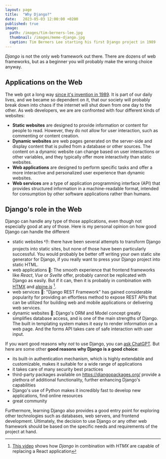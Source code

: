 ```yaml
---
layout: page
title:  "Why Django?"
date:   2023-05-03 12:00:00 +0200
published: true
image: 
  path: /images/tim-berners-lee.jpg
  thumbnail: /images/meme-django.jpg
  caption: Tim Berners Lee starting his first Django project in 1989
---
```


*Django* is not the only web framework out there. 
There are dozens of web frameworks, but as a beginner you will probably make the wrong choice anyway.

## Applications on the Web

The web got a long way [since it's invention in 1989](https://home.cern/science/computing/birth-web/short-history-web).
It is part of our daily lives, and we became so dependent on it, that our society will probably break down into chaos if the internet will shut down from one day to the other.
As web developers, we are are confronted with four different kinds of websites:
* **Static websites** are designed to provide information or content for people to read. However, they do not allow for user interaction, such as commenting or content creation.
* **Dynamic websites** are web pages generated on the server-side and display content that is pulled from a database or other sources. The content on a dynamic website can change based on user interactions or other variables, and they typically offer more interactivity than static websites.
* **Web applications** are designed to perform specific tasks and offer a more interactive and personalized user experience than dynamic websites.
* **Web services** are a type of application programming interface (API) that provides structured information in a machine-readable format, intended for consumption by other software applications rather than humans.

## Django's role in the Web

Django can handle any type of those applications, even though not especially good at any of those. 
Here is my personal opinion on how good Django can handle the different
* static websites 👎️: there have been several attempts to transform Django projects into static sites, but none of those have been particularly successful.
  You would probably be better off writing your own static site generator for Django, if you really want to press your Django project into static HTML.
* web applications 🤔: The smooth experience that frontend frameworks like *React*, *Vue* or *Svelte* offer, probably cannot be replicated with Django as easily. 
  But if it can, then it is probably in combination with [HTMX](https://htmx.org/) and [alpine.js](https://alpinejs.dev/) [^django-con-sass].
* web services 🙂: "Django REST Framework" has gained considerable popularity for providing an effortless method to expose REST APIs that can be utilized for building web and mobile applications or delivering web services.
* dynamic websites 🤩: Django's ORM and Model concept greatly simplifies database access, and is one of the main strengths of Django. 
  The built in templating system makes it easy to render information on a web page. And the forms API takes care of safe interaction with user input.

If you want good reasons why *not* to use Django, you can [ask ChatGPT](https://chat.openai.com/share/0ad187e8-b683-4fe4-bbc3-f57ab75b9894).
But here are some other **good reasons why Django is a good choice**:

* its built-in authentication mechanism, which is highly extendable and customizable, makes it suitable for a wide range of applications
* it takes care of many security best practices
* third-party packages available on https://djangopackages.org/ provide a plethora of additional functionality, further enhancing Django's capabilities
* Django's use of Python makes it incredibly fast to develop new applications, find online resources
* great community

Furthermore, learning Django also provides a good entry point for exploring other technologies such as databases, web servers, and frontend development.
Ultimately, the decision to use Django or any other web framework should be based on the specific needs and requirements of the project at hand.


[^django-con-sass]: [This video]((https://youtu.be/3GObi93tjZI)) shows how *Django* in combination with *HTMX* are capable of replacing a React application 
